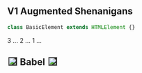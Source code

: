 ## V1 Augmented Shenanigans

```js
class BasicElement extends HTMLElement {}
```

<div>
<span class="fragment fade-in">3 ...</span>
<span class="fragment fade-in">2 ...</span>
<span class="fragment fade-in">1 ...</span>
</div>
<h2 class="fragment fade-in">
<img
  style="border:0;background-color:#222;height:1em;width:1em;margin:0 .05em 0 .1em;vertical-align: -0.1em;"
  src="https://twitter.github.io/twemoji/2/svg/1f389.svg"
>
Babel
<img
  style="border:0;background-color:#222;height:1em;width:1em;margin:0 .05em 0 .1em;vertical-align: -0.1em;"
  src="https://twitter.github.io/twemoji/2/svg/1f37e.svg"
>
</h2>